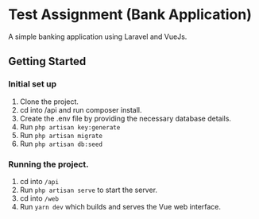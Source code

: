 # Test Assignment (Bank Application)

A simple banking application using Laravel and VueJs.

## Getting Started

### Initial set up

1. Clone the project.
2. cd into /api and run composer install.
3. Create the .env file by providing the necessary database details.
4. Run `php artisan key:generate`
5. Run `php artisan migrate`
6. Run `php artisan db:seed`

### Running the project.

1. cd into `/api`
2. Run `php artisan serve` to start the server.
3. cd into `/web`
4. Run `yarn dev` which builds and serves the Vue web interface. 


